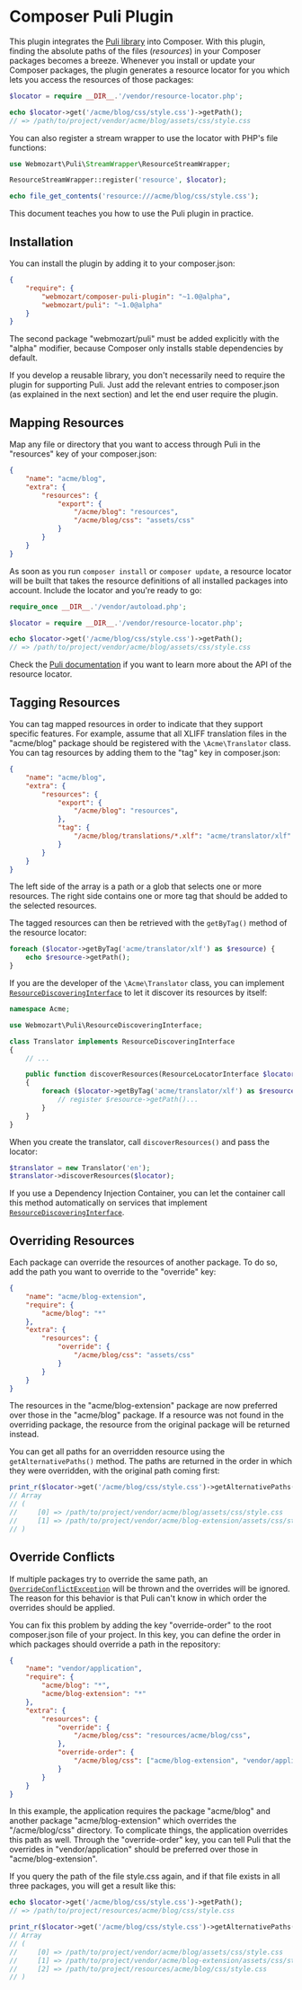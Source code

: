 Composer Puli Plugin
====================

This plugin integrates the [Puli library] into Composer. With this plugin,
finding the absolute paths of the files (*resources*) in your Composer packages
becomes a breeze. Whenever you install or update your Composer packages, the
plugin generates a resource locator for you which lets you access the resources
of those packages:

```php
$locator = require __DIR__.'/vendor/resource-locator.php';

echo $locator->get('/acme/blog/css/style.css')->getPath();
// => /path/to/project/vendor/acme/blog/assets/css/style.css
```

You can also register a stream wrapper to use the locator with PHP's file
functions:

```php
use Webmozart\Puli\StreamWrapper\ResourceStreamWrapper;

ResourceStreamWrapper::register('resource', $locator);

echo file_get_contents('resource:///acme/blog/css/style.css');
```

This document teaches you how to use the Puli plugin in practice.

Installation
------------

You can install the plugin by adding it to your composer.json:

```json
{
    "require": {
        "webmozart/composer-puli-plugin": "~1.0@alpha",
        "webmozart/puli": "~1.0@alpha"
    }
}
```

The second package "webmozart/puli" must be added explicitly with the
"alpha" modifier, because Composer only installs stable dependencies
by default.

If you develop a reusable library, you don't necessarily need to
require the plugin for supporting Puli. Just add the relevant entries
to composer.json (as explained in the next section) and let the end
user require the plugin.

Mapping Resources
-----------------

Map any file or directory that you want to access through Puli in the
"resources" key of your composer.json:

```json
{
    "name": "acme/blog",
    "extra": {
        "resources": {
            "export": {
                "/acme/blog": "resources",
                "/acme/blog/css": "assets/css"
            }
        }
    }
}
```

As soon as you run `composer install` or `composer update`, a resource locator
will be built that takes the resource definitions of all installed packages
into account. Include the locator and you're ready to go:

```php
require_once __DIR__.'/vendor/autoload.php';

$locator = require __DIR__.'/vendor/resource-locator.php';

echo $locator->get('/acme/blog/css/style.css')->getPath();
// => /path/to/project/vendor/acme/blog/assets/css/style.css
```

Check the [Puli documentation] if you want to learn more about the API of the
resource locator.

Tagging Resources
-----------------

You can tag mapped resources in order to indicate that they support specific
features. For example, assume that all XLIFF translation files in the
"acme/blog" package should be registered with the `\Acme\Translator` class.
You can tag resources by adding them to the "tag" key in composer.json:

```json
{
    "name": "acme/blog",
    "extra": {
        "resources": {
            "export": {
                "/acme/blog": "resources",
            },
            "tag": {
                "/acme/blog/translations/*.xlf": "acme/translator/xlf"
            }
        }
    }
}
```

The left side of the array is a path or a glob that selects one or more
resources. The right side contains one or more tag that should be added to the
selected resources.

The tagged resources can then be retrieved with the `getByTag()` method of the
resource locator:

```php
foreach ($locator->getByTag('acme/translator/xlf') as $resource) {
    echo $resource->getPath();
}
```

If you are the developer of the `\Acme\Translator` class, you can implement
[`ResourceDiscoveringInterface`] to let it discover its resources by itself:

```php
namespace Acme;

use Webmozart\Puli\ResourceDiscoveringInterface;

class Translator implements ResourceDiscoveringInterface
{
    // ...

    public function discoverResources(ResourceLocatorInterface $locator)
    {
        foreach ($locator->getByTag('acme/translator/xlf') as $resource) {
            // register $resource->getPath()...
        }
    }
}
```

When you create the translator, call `discoverResources()` and pass the locator:

```php
$translator = new Translator('en');
$translator->discoverResources($locator);
```

If you use a Dependency Injection Container, you can let the container call
this method automatically on services that implement
[`ResourceDiscoveringInterface`].

Overriding Resources
--------------------

Each package can override the resources of another package. To do so, add the
path you want to override to the "override" key:

```json
{
    "name": "acme/blog-extension",
    "require": {
        "acme/blog": "*"
    },
    "extra": {
        "resources": {
            "override": {
                "/acme/blog/css": "assets/css"
            }
        }
    }
}
```

The resources in the "acme/blog-extension" package are now preferred over those
in the "acme/blog" package. If a resource was not found in the overriding
package, the resource from the original package will be returned instead.

You can get all paths for an overridden resource using the
`getAlternativePaths()` method. The paths are returned in the order in which
they were overridden, with the original path coming first:

```php
print_r($locator->get('/acme/blog/css/style.css')->getAlternativePaths());
// Array
// (
//     [0] => /path/to/project/vendor/acme/blog/assets/css/style.css
//     [1] => /path/to/project/vendor/acme/blog-extension/assets/css/style.css
// )
```

Override Conflicts
------------------

If multiple packages try to override the same path, an
[`OverrideConflictException`] will be thrown and the overrides will be ignored.
The reason for this behavior is that Puli can't know in which order the
overrides should be applied.

You can fix this problem by adding the key "override-order" to the root
composer.json file of your project. In this key, you can define the order in
which packages should override a path in the repository:

```json
{
    "name": "vendor/application",
    "require": {
        "acme/blog": "*",
        "acme/blog-extension": "*"
    },
    "extra": {
        "resources": {
            "override": {
                "/acme/blog/css": "resources/acme/blog/css",
            },
            "override-order": {
                "/acme/blog/css": ["acme/blog-extension", "vendor/application"]
            }
        }
    }
}
```

In this example, the application requires the package "acme/blog" and another
package "acme/blog-extension" which overrides the "/acme/blog/css" directory.
To complicate things, the application overrides this path as well. Through
the "override-order" key, you can tell Puli that the overrides in
"vendor/application" should be preferred over those in "acme/blog-extension".

If you query the path of the file style.css again, and if that file exists in
all three packages, you will get a result like this:

```php
echo $locator->get('/acme/blog/css/style.css')->getPath();
// => /path/to/project/resources/acme/blog/css/style.css

print_r($locator->get('/acme/blog/css/style.css')->getAlternativePaths());
// Array
// (
//     [0] => /path/to/project/vendor/acme/blog/assets/css/style.css
//     [1] => /path/to/project/vendor/acme/blog-extension/assets/css/style.css
//     [2] => /path/to/project/resources/acme/blog/css/style.css
// )
```

[Puli library]: https://github.com/webmozart/puli
[Puli documentation]: https://github.com/webmozart/puli/blob/master/README.md
[`OverrideConflictException`]: src/RepositoryLoader/OverrideConflictException.php
[`ResourceDiscoveringInterface`]: https://github.com/webmozart/puli/blob/master/src/ResourceDiscoveringInterface.php
